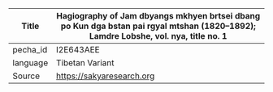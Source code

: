 |Title | Hagiography of Jam dbyangs mkhyen brtsei dbang po Kun dga bstan pai rgyal mtshan (1820–1892); Lamdre Lobshe, vol. nya, title no. 1 
| --- | --- 
|pecha_id | I2E643AEE
|language | Tibetan Variant
|Source | https://sakyaresearch.org